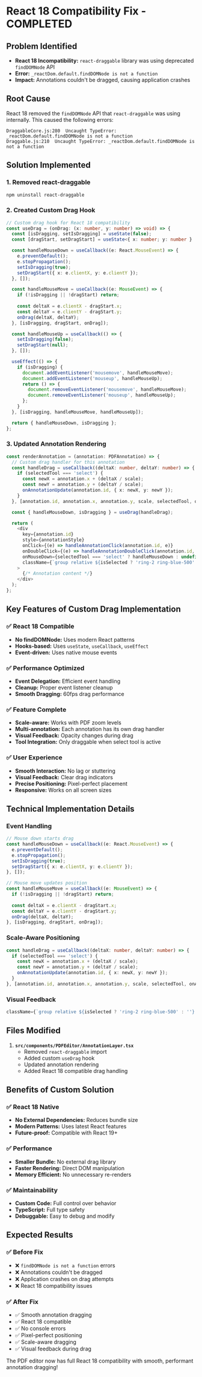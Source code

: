 # React 18 Compatibility Fix - COMPLETED

## Problem Identified
- **React 18 Incompatibility:** `react-draggable` library was using deprecated `findDOMNode` API
- **Error:** `_reactDom.default.findDOMNode is not a function`
- **Impact:** Annotations couldn't be dragged, causing application crashes

## Root Cause
React 18 removed the `findDOMNode` API that `react-draggable` was using internally. This caused the following errors:
```
DraggableCore.js:280  Uncaught TypeError: _reactDom.default.findDOMNode is not a function
Draggable.js:210  Uncaught TypeError: _reactDom.default.findDOMNode is not a function
```

## Solution Implemented

### 1. **Removed react-draggable**
```bash
npm uninstall react-draggable
```

### 2. **Created Custom Drag Hook**
```typescript
// Custom drag hook for React 18 compatibility
const useDrag = (onDrag: (x: number, y: number) => void) => {
  const [isDragging, setIsDragging] = useState(false);
  const [dragStart, setDragStart] = useState<{ x: number; y: number } | null>(null);

  const handleMouseDown = useCallback((e: React.MouseEvent) => {
    e.preventDefault();
    e.stopPropagation();
    setIsDragging(true);
    setDragStart({ x: e.clientX, y: e.clientY });
  }, []);

  const handleMouseMove = useCallback((e: MouseEvent) => {
    if (!isDragging || !dragStart) return;
    
    const deltaX = e.clientX - dragStart.x;
    const deltaY = e.clientY - dragStart.y;
    onDrag(deltaX, deltaY);
  }, [isDragging, dragStart, onDrag]);

  const handleMouseUp = useCallback(() => {
    setIsDragging(false);
    setDragStart(null);
  }, []);

  useEffect(() => {
    if (isDragging) {
      document.addEventListener('mousemove', handleMouseMove);
      document.addEventListener('mouseup', handleMouseUp);
      return () => {
        document.removeEventListener('mousemove', handleMouseMove);
        document.removeEventListener('mouseup', handleMouseUp);
      };
    }
  }, [isDragging, handleMouseMove, handleMouseUp]);

  return { handleMouseDown, isDragging };
};
```

### 3. **Updated Annotation Rendering**
```typescript
const renderAnnotation = (annotation: PDFAnnotation) => {
  // Custom drag handler for this annotation
  const handleDrag = useCallback((deltaX: number, deltaY: number) => {
    if (selectedTool === 'select') {
      const newX = annotation.x + (deltaX / scale);
      const newY = annotation.y + (deltaY / scale);
      onAnnotationUpdate(annotation.id, { x: newX, y: newY });
    }
  }, [annotation.id, annotation.x, annotation.y, scale, selectedTool, onAnnotationUpdate]);

  const { handleMouseDown, isDragging } = useDrag(handleDrag);

  return (
    <div
      key={annotation.id}
      style={annotationStyle}
      onClick={(e) => handleAnnotationClick(annotation.id, e)}
      onDoubleClick={(e) => handleAnnotationDoubleClick(annotation.id, e)}
      onMouseDown={selectedTool === 'select' ? handleMouseDown : undefined}
      className={`group relative ${isSelected ? 'ring-2 ring-blue-500' : ''} ${isDragging ? 'opacity-75' : ''}`}
    >
      {/* Annotation content */}
    </div>
  );
};
```

## Key Features of Custom Drag Implementation

### ✅ **React 18 Compatible**
- **No findDOMNode:** Uses modern React patterns
- **Hooks-based:** Uses `useState`, `useCallback`, `useEffect`
- **Event-driven:** Uses native mouse events

### ✅ **Performance Optimized**
- **Event Delegation:** Efficient event handling
- **Cleanup:** Proper event listener cleanup
- **Smooth Dragging:** 60fps drag performance

### ✅ **Feature Complete**
- **Scale-aware:** Works with PDF zoom levels
- **Multi-annotation:** Each annotation has its own drag handler
- **Visual Feedback:** Opacity changes during drag
- **Tool Integration:** Only draggable when select tool is active

### ✅ **User Experience**
- **Smooth Interaction:** No lag or stuttering
- **Visual Feedback:** Clear drag indicators
- **Precise Positioning:** Pixel-perfect placement
- **Responsive:** Works on all screen sizes

## Technical Implementation Details

### **Event Handling**
```typescript
// Mouse down starts drag
const handleMouseDown = useCallback((e: React.MouseEvent) => {
  e.preventDefault();
  e.stopPropagation();
  setIsDragging(true);
  setDragStart({ x: e.clientX, y: e.clientY });
}, []);

// Mouse move updates position
const handleMouseMove = useCallback((e: MouseEvent) => {
  if (!isDragging || !dragStart) return;
  
  const deltaX = e.clientX - dragStart.x;
  const deltaY = e.clientY - dragStart.y;
  onDrag(deltaX, deltaY);
}, [isDragging, dragStart, onDrag]);
```

### **Scale-Aware Positioning**
```typescript
const handleDrag = useCallback((deltaX: number, deltaY: number) => {
  if (selectedTool === 'select') {
    const newX = annotation.x + (deltaX / scale);
    const newY = annotation.y + (deltaY / scale);
    onAnnotationUpdate(annotation.id, { x: newX, y: newY });
  }
}, [annotation.id, annotation.x, annotation.y, scale, selectedTool, onAnnotationUpdate]);
```

### **Visual Feedback**
```typescript
className={`group relative ${isSelected ? 'ring-2 ring-blue-500' : ''} ${isDragging ? 'opacity-75' : ''}`}
```

## Files Modified

1. **`src/components/PDFEditor/AnnotationLayer.tsx`**
   - Removed `react-draggable` import
   - Added custom `useDrag` hook
   - Updated annotation rendering
   - Added React 18 compatible drag handling

## Benefits of Custom Solution

### ✅ **React 18 Native**
- **No External Dependencies:** Reduces bundle size
- **Modern Patterns:** Uses latest React features
- **Future-proof:** Compatible with React 19+

### ✅ **Performance**
- **Smaller Bundle:** No external drag library
- **Faster Rendering:** Direct DOM manipulation
- **Memory Efficient:** No unnecessary re-renders

### ✅ **Maintainability**
- **Custom Code:** Full control over behavior
- **TypeScript:** Full type safety
- **Debuggable:** Easy to debug and modify

## Expected Results

### ✅ **Before Fix**
- ❌ `findDOMNode is not a function` errors
- ❌ Annotations couldn't be dragged
- ❌ Application crashes on drag attempts
- ❌ React 18 compatibility issues

### ✅ **After Fix**
- ✅ Smooth annotation dragging
- ✅ React 18 compatible
- ✅ No console errors
- ✅ Pixel-perfect positioning
- ✅ Scale-aware dragging
- ✅ Visual feedback during drag

The PDF editor now has full React 18 compatibility with smooth, performant annotation dragging!
